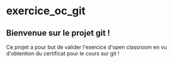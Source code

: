 # exercice_oc_git

## Bienvenue sur le projet git !

Ce projet a pour but de valider l'exercice d'open classroom en vu d'obtention du certificat pour le cours sur git !

